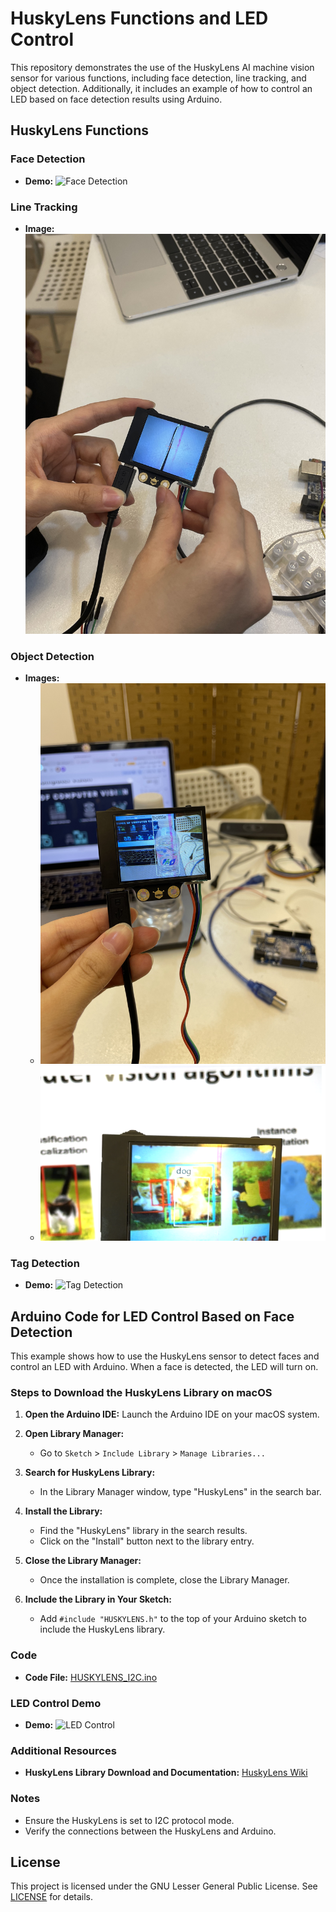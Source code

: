# HuskyLens Functions and LED Control

This repository demonstrates the use of the HuskyLens AI machine vision sensor for various functions, including face detection, line tracking, and object detection. Additionally, it includes an example of how to control an LED based on face detection results using Arduino.

## HuskyLens Functions

### Face Detection
- **Demo:**
   ![Face Detection](https://github.com/shathalshehri/Huskylens/blob/main/facedetection.gif)

### Line Tracking
- **Image:**
   ![Line Tracking](https://github.com/shathalshehri/Huskylens/blob/main/linetracking.jpeg)

### Object Detection
- **Images:**
  - ![Object Detection 1](https://github.com/shathalshehri/Huskylens/blob/main/objectdetection.jpeg)
  - ![Object Detection 2](https://github.com/shathalshehri/Huskylens/blob/main/objectdeetection2.png)

### Tag Detection
- **Demo:** ![Tag Detection](https://github.com/shathalshehri/Huskylens/blob/main/tagdetection.gif)

## Arduino Code for LED Control Based on Face Detection

This example shows how to use the HuskyLens sensor to detect faces and control an LED with Arduino. When a face is detected, the LED will turn on.
### Steps to Download the HuskyLens Library on macOS

1. **Open the Arduino IDE:**
   Launch the Arduino IDE on your macOS system.

2. **Open Library Manager:**
   - Go to `Sketch` > `Include Library` > `Manage Libraries...`

3. **Search for HuskyLens Library:**
   - In the Library Manager window, type "HuskyLens" in the search bar.

4. **Install the Library:**
   - Find the "HuskyLens" library in the search results.
   - Click on the "Install" button next to the library entry.

5. **Close the Library Manager:**
   - Once the installation is complete, close the Library Manager.

6. **Include the Library in Your Sketch:**
   - Add `#include "HUSKYLENS.h"` to the top of your Arduino sketch to include the HuskyLens library.

### Code

- **Code File:** [HUSKYLENS_I2C.ino](https://github.com/shathalshehri/Huskylens/blob/main/HUSKYLENS_I2C.ino)

### LED Control Demo
- **Demo:** ![LED Control](https://github.com/shathalshehri/Huskylens/blob/main/HuskylensWithArduino.gif)

### Additional Resources
- **HuskyLens Library Download and Documentation:** [HuskyLens Wiki](https://wiki.dfrobot.com/HUSKYLENS_V1.0_SKU_SEN0305_SEN0336#target_0)

### Notes
- Ensure the HuskyLens is set to I2C protocol mode.
- Verify the connections between the HuskyLens and Arduino.

## License

This project is licensed under the GNU Lesser General Public License. See [LICENSE](LICENSE) for details.
